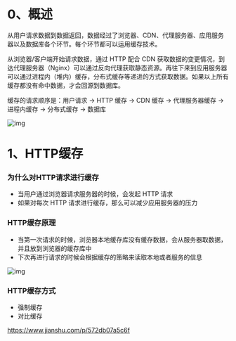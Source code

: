

# 0、概述

从用户请求数据到数据返回，数据经过了浏览器、CDN、代理服务器、应用服务器以及数据库各个环节。每个环节都可以运用缓存技术。

从浏览器/客户端开始请求数据，通过 HTTP 配合 CDN 获取数据的变更情况，到达代理服务器（Nginx）可以通过反向代理获取静态资源。再往下来到应用服务器可以通过进程内（堆内）缓存，分布式缓存等递进的方式获取数据。如果以上所有缓存都没有命中数据，才会回源到数据库。

缓存的请求顺序是：用户请求 → HTTP 缓存 → CDN 缓存 → 代理服务器缓存 → 进程内缓存 → 分布式缓存 → 数据库



![img](image/0001.png)



# 1、HTTP缓存

### 为什么对HTTP请求进行缓存

- 当用户通过浏览器请求服务器的时候，会发起 HTTP 请求
- 如果对每次 HTTP 请求进行缓存，那么可以减少应用服务器的压力



### HTTP缓存原理

- 当第一次请求的时候，浏览器本地缓存库没有缓存数据，会从服务器取数据，并且放到浏览器的缓存库中
- 下次再进行请求的时候会根据缓存的策略来读取本地或者服务的信息

![img](image/0002.png)



### HTTP缓存方式

- 强制缓存
- 对比缓存



https://www.jianshu.com/p/572db07a5c6f
